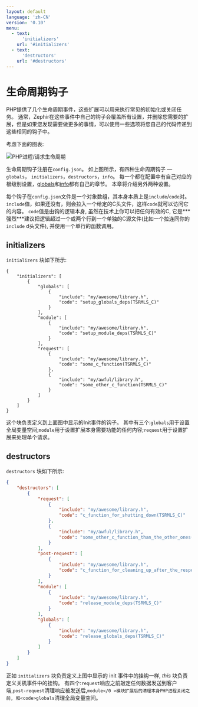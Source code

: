 ```yaml
---
layout: default
language: 'zh-CN'
version: '0.10'
menu:
  - text:
      'initializers'
    url: '#initializers'
  - text:
      'destructors'
    url: '#destructors'
---
```

# 生命周期钩子

PHP提供了几个生命周期事件，这些扩展可以用来执行常见的初始化或关闭任务。 通常，Zephir在这些事件中自己的钩子会覆盖所有设置，并删除您需要的扩展，但是如果您发现需要做更多的事情，可以使用一些选项将您自己的代码传递到这些相同的钩子中。

考虑下面的图表:

![PHP进程/请求生命周期](/assets/content/lifecycle.png)

生命周期钩子注册在`config.json`。 如上图所示，有四种生命周期钩子 — `globals`， `initializers`，`destructors`，`info`。 每一个都在配置中有自己对应的根级别设置，[globals](/[[language]]/[[version]]/globals)和[info](/[[language]]/[[version]]/phpinfo)都有自己的章节。 本章将介绍另外两种设置。

每个钩子在`config.json`文件是一个对象数组，其本身本质上是`include`/`code`对。 `include`值，如果还没有，则会拉入一个给定的C头文件，这样`code`就可以访问它的内容。 `code`值是由钩的逻辑本身, 虽然在技术上你可以把任何有效的C, 它是*** 强烈***建议把逻辑超过一个或两个行到一个单独的C源文件(比如一个拉连同你的`include` d头文件), 并使用一个单行的函数调用。

<a name='initializers'></a>

## initializers

`initializers` 块如下所示:

    {
        "initializers": [
            {
                "globals": [
                    {
                        "include": "my/awesome/library.h",
                        "code": "setup_globals_deps(TSRMLS_C)"
                    }
                ],
                "module": [
                    {
                        "include": "my/awesome/library.h",
                        "code": "setup_module_deps(TSRMLS_C)"
                    }
                ],
                "request": [
                    {
                        "include": "my/awesome/library.h",
                        "code": "some_c_function(TSRMLS_C)"
                    },
                    {
                        "include": "my/awful/library.h",
                        "code": "some_other_c_function(TSRMLS_C)"
                    }
                ]
            }
        ]
    }
    

这个块负责定义到上面图中显示的Init事件的钩子。 其中有三个:`globals`用于设置全局变量空间;`module`用于设置扩展本身需要功能的任何内容;`request`用于设置扩展来处理单个请求。

<a name='desctructors'></a>

## destructors

`destructors` 块如下所示:

```json
{
    "destructors": [
        {
            "request": [
                {
                    "include": "my/awesome/library.h",
                    "code": "c_function_for_shutting_down(TSRMLS_C)"
                },
                {
                    "include": "my/awful/library.h",
                    "code": "some_other_c_function_than_the_other_ones(TSRMLS_C)"
                }
            ],
            "post-request": [
                {
                    "include": "my/awesome/library.h",
                    "code": "c_function_for_cleaning_up_after_the_response_is_sent(TSRMLS_C)"
                }
            ],
            "module": [
                {
                    "include": "my/awesome/library.h",
                    "code": "release_module_deps(TSRMLS_C)"
                }
            ],
            "globals": [
                {
                    "include": "my/awesome/library.h",
                    "code": "release_globals_deps(TSRMLS_C)"
                }
            ]
        }
    ]
}
```

正如 `initializers` 块负责定义上图中显示的 init 事件中的挂钩一样, *this* 块负责定义关机事件中的挂钩。 有四个:`request`响应之前敲定任何数据发送到客户端,`post-request`清理响应被发送后,`module</0 >模块扩展后的清理本身PHP进程关闭之前, 和<code>globals`清理全局变量空间。